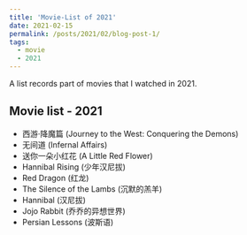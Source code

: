 ```yaml
---
title: 'Movie-List of 2021'
date: 2021-02-15
permalink: /posts/2021/02/blog-post-1/
tags:
  - movie
  - 2021
---
```


A list records part of movies that I watched in 2021.

## Movie list - 2021

- 西游·降魔篇 (Journey to the West: Conquering the Demons)
- 无间道 (Infernal Affairs)
- 送你一朵小红花 (A Little Red Flower)
- Hannibal Rising (少年汉尼拔)
- Red Dragon (红龙)
- The Silence of the Lambs (沉默的羔羊)
- Hannibal (汉尼拔)
- Jojo Rabbit (乔乔的异想世界)
- Persian Lessons (波斯语)
